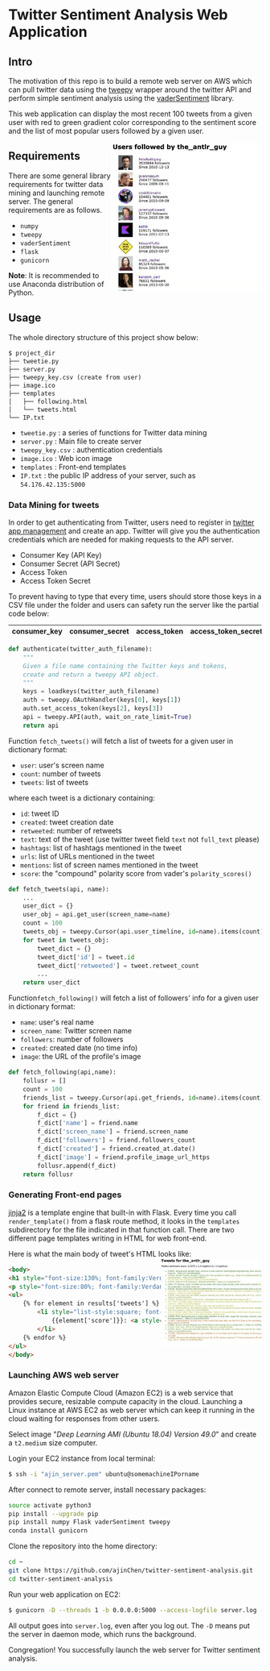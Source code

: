 # Twitter Sentiment Analysis Web Application

## Intro

The motivation of this repo is to build a remote web server on AWS which can pull twitter data using the [tweepy](http://www.tweepy.org/) wrapper around the twitter API and perform simple sentiment analysis using the [vaderSentiment](https://github.com/cjhutto/vaderSentiment) library. 

This web application can display the most recent 100 tweets from a given user with red to green gradient color corresponding to the sentiment score and the list of most popular users followed by a given user.

<img src="images/ex2.png" width="300" align='right'>

## Requirements

There are some general library requirements for twitter data mining and launching remote server. The general requirements are as follows.  

* `numpy`
* `tweepy`
* `vaderSentiment`
* `flask`
* `gunicorn`

**Note**: It is recommended to use Anaconda distribution of Python.

## Usage

The whole directory structure of this project show below:

```
$ project_dir
├── tweetie.py
├── server.py
├── tweepy_key.csv (create from user)
├── image.ico
├── templates
│   ├── following.html
│   └── tweets.html
└── IP.txt
```

* `tweetie.py` : a series of functions for Twitter data mining
* `server.py` : Main file to create server
* `tweepy_key.csv` : authentication credentials
* `image.ico` : Web icon image
* `templates` : Front-end templates
* `IP.txt` : the public IP address of your server, such as `54.176.42.135:5000`



### Data Mining for tweets

In order to get authenticating from Twitter, users need to register in [twitter app management](https://apps.twitter.com/) and create an app. Twitter will give you the authentication credentials which are needed for making requests to the API server. 

* Consumer Key (API Key)
* Consumer Secret (API Secret)
* Access Token
* Access Token Secret	

To prevent having to type that every time, users should store those keys in a CSV file under the folder and users can safety run the server like the partial code below:

| consumer_key | consumer_secret | access_token | access_token_secret |
| ------------ | --------------- | ------------ | ------------------- |

```python
def authenticate(twitter_auth_filename):
    """
    Given a file name containing the Twitter keys and tokens,
    create and return a tweepy API object.
    """
    keys = loadkeys(twitter_auth_filename)
    auth = tweepy.OAuthHandler(keys[0], keys[1])
    auth.set_access_token(keys[2], keys[3])
    api = tweepy.API(auth, wait_on_rate_limit=True)
    return api
```



Function `fetch_tweets()` will fetch a list of tweets for a given user in dictionary format:

* `user`: user's screen name
* `count`: number of tweets
* `tweets`: list of tweets

where each tweet is a dictionary containing:

* `id`: tweet ID
* `created`: tweet creation date
* `retweeted`: number of retweets
* `text`: text of the tweet (use twitter tweet field `text` not `full_text` please)
* `hashtags`: list of hashtags mentioned in the tweet
* `urls`: list of URLs mentioned in the tweet
* `mentions`: list of screen names mentioned in the tweet
* `score`: the "compound" polarity score from vader's `polarity_scores()`

```python
def fetch_tweets(api, name):
    ...
    user_dict = {}
    user_obj = api.get_user(screen_name=name)
    count = 100
    tweets_obj = tweepy.Cursor(api.user_timeline, id=name).items(count)
    for tweet in tweets_obj:
        tweet_dict = {}
        tweet_dict['id'] = tweet.id
        tweet_dict['retweeted'] = tweet.retweet_count
        ...
    return user_dict
```



Function`fetch_following()` will fetch a list of followers' info for a given user in dictionary format:

* `name`: user's real name
* `screen_name`: Twitter screen name
* `followers`: number of followers
* `created`: created date (no time info)
* `image`: the URL of the profile's image

```python
def fetch_following(api,name):
    follusr = []
    count = 100
    friends_list = tweepy.Cursor(api.get_friends, id=name).items(count)
    for friend in friends_list:
        f_dict = {}
        f_dict['name'] = friend.name
        f_dict['screen_name'] = friend.screen_name
        f_dict['followers'] = friend.followers_count
        f_dict['created'] = friend.created_at.date()
        f_dict['image'] = friend.profile_image_url_https
        follusr.append(f_dict)
    return follusr
```



### Generating Front-end pages

[jinja2](http://jinja.pocoo.org/docs/2.9/) is a template engine that built-in with Flask. Every time you call `render_template()` from a flask route method, it looks in the `templates` subdirectory for the file indicated in that function call. There are two different page templates writing in HTML for web front-end. 

Here is what the main body of tweet's HTML looks like: <img src="images/ex1.png" width="200" align='right'>

```html
<body>
<h1 style="font-size:130%; font-family:Verdana, sans-serif;">Tweets for {{results['user']}}</h1>
<p style="font-size:80%; font-family:Verdana, sans-serif;">Median sentiment score: {{results['medi_score']}} (-1.0 negative to 1.0 positive)
<ul>
    {% for element in results['tweets'] %}
        <li style="list-style:square; font-size:70%; font-family:Verdana, sans-serif; color:{{element['color']}}">
            {{element['score']}}: <a style="color:{{element['color']}}" href="https://twitter.com/{{results['user']}}/status/{{element['id']}}">{{element['text']}}</a>
        </li>
    {% endfor %}
</ul>
</body>
```



### Launching AWS web server

Amazon Elastic Compute Cloud (Amazon EC2) is a web service that provides secure, resizable compute capacity in the cloud. Launching a Linux instance at AWS EC2 as web server which can keep it running in the cloud waiting for responses from other users. 

Select image  "*Deep Learning AMI (Ubuntu 18.04) Version 49.0*" and create a `t2.medium` size computer.

Login your EC2 instance from local terminal:

```bash
$ ssh -i "ajin_server.pem" ubuntu@somemachineIPorname
```

After connect to remote server, install necessary packages:

```bash
source activate python3
pip install --upgrade pip
pip install numpy Flask vaderSentiment tweepy
conda install gunicorn
```

Clone the repository into the home directory:

```bash
cd ~
git clone https://github.com/ajinChen/twitter-sentiment-analysis.git
cd twitter-sentiment-analysis
```

Run your web application on EC2:

```bash
$ gunicorn -D --threads 1 -b 0.0.0.0:5000 --access-logfile server.log --timeout 60 server:app tweepy_key.csv
```

All output goes into `server.log`, even after you log out. The `-D` means put the server in daemon mode, which runs the background.

Congregation! You successfully launch the web server for Twitter sentiment analysis.
